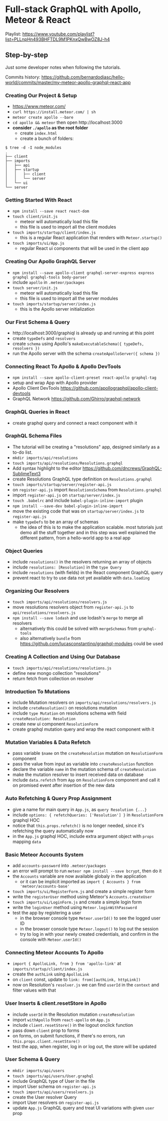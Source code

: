 # Full-stack GraphQL with Apollo, Meteor & React

Playlist: https://www.youtube.com/playlist?list=PLLnpHn493BHFTDL9M1PKnxQwBwOZ8J-h4

## Step-by-step

Just some developer notes when following the tutorials.

Commits history: https://github.com/bernardodiasc/hello-world/commits/master/my-meteor-apollo-graphql-react-app

### Creating Our Project & Setup

- https://www.meteor.com/
- `curl https://install.meteor.com/ | sh`
- `meteor create apollo --bare`
- `cd apollo && meteor` then open http://localhost:3000
- **consider `./apollo` as the root folder**
  - create `index.html`
  - create a bunch of folders:

```
$ tree -d -I node_modules
.
├── client
├── imports
│   ├── api
│   ├── startup
│   │   ├── client
│   │   └── server
│   └── ui
└── server
```

### Getting Started With React

- `npm install --save react react-dom`
- `touch client/init.js`
  - meteor will automatically load this file
  - this file is used to import all the client modules
- `touch imports/startup/client/index.js`
  - this is a regular React application that renders with `Meteor.startup()`
- `touch imports/ui/App.js`
  - regular React ui components that will be used in the client app

### Creating Our Apollo GraphQL Server

- `npm install --save apollo-client graphql-server-express express graphql graphql-tools body-parser`
- include `apollo` in `.meteor/packages`
- `touch server/init.js`
  - meteor will automatically load this file
  - this file is used to import all the server modules
- `touch imports/startup/server/index.js`
  - this is the Apollo server initialization

### Our First Schema & Query

- http://localhost:3000/graphiql is already up and running at this point
- create `typeDefs` and `resolvers`
- create `schema` using Apollo's `makeExecutableSchema({ typeDefs, resolvers })`
- run the Apollo server with the schema `createApolloServer({ schema })`

### Connecting React To Apollo & Apollo DevTools

- `npm install --save apollo-client-preset react-apollo graphql-tag`
- setup and wrap App with Apollo provider
- Apollo Client DevTools https://github.com/apollographql/apollo-client-devtools
- GraphQL Network https://github.com/Ghirro/graphql-network

### GraphQL Queries in React

- create graphql query and connect a react component with it

### GraphQL Schema Files

- The tutorial will be creating a "resolutions" app, designed similarly as a to-do list.
- `mkdir imports/api/resolutions`
- `touch imports/api/resolutions/Resolutions.graphql`
- Add syntax highlight to the editor https://github.com/dncrews/GraphQL-SublimeText3
- create Resolutions GraphQL type definition on `Resolutions.graphql`
- `touch imports/startup/server/register-api.js`
- on `register-api.js` import `ResolutionsSchema` from `Resolutions.graphql`
- import `register-api.js` on `startup/server/index.js`
- `touch .babelrc` and include `babel-plugin-inline-import` plugin
- `npm install --save-dev babel-plugin-inline-import`
- move the existing code that was on `startup/server/index.js` to `register-api.js`
- make `typeDefs` to be an array of schemas
  - the idea of this is to make the application scalable. most tutorials just demo all the stuff together and in this step was well explained the different pattern, from a hello-world app to a real app

### Object Queries

- include `resolutions()` in the resolvers returning an array of objects
- include `resolutions: [Resolution]` in the `type Query`
- include `resolutions` (with fields) in the React component GraphQL query
- prevent react to try to use data not yet available with `data.loading`

### Organizing Our Resolvers

- `touch imports/api/resolutions/resolvers.js`
- move resolutions resolvers object from `register-api.js` to `api/resolutions/resolvers.js`
- `npm install --save lodash` and use lodash's `merge` to merge all resolvers
  - alternatively this could be solved with `mergeSchemas` from `graphql-tools`
  - also alternatively `bundle` from https://github.com/lucasconstantino/graphql-modules could be used

### Creating A Collection and Using Our Database

- `touch imports/api/resolutions/resolutions.js`
- define new mongo collection "resolutions"
- return fetch from collection on resolver

### Introduction To Mutations

- include Mutation resolvers on `imports/api/resolutions/resolvers.js`
- include `creteResolution()` on resolutions mutation
- include `type Mutation` on resolutions schema with field `createResolution: Resolution`
- create new ui component `ResolutionForm`
- create graphql mutation query and wrap the react component with it

### Mutation Variables & Data Refetch

- pass variable `$name` on the `createResolution` mutation on `ResolutionForm` component
- pass the value from input as variable into `createResolution` function
- declare the variable `name` in the mutation schema of `createResolution`
- make the mutation resolver to insert received data on database
- include `data.refetch` from `App` on `ResolutionForm` component and call it on promised event after insertion of the new data

### Auto Refetching & Query Prop Assignment

- give a name for main query in `App.js`, as `query Resolution {...}`
- include `options: { refetchQueries: ['Resolution'] }` in `ResolutionForm` graphql HOC
- notice that `this.props.refetch()` is no longer needed, since it's refetching the query automatically now
- in the `App.js` graphql HOC, include extra argument object with `props` mapping `data`

### Basic Meteor Accounts System

- add `accounts-password` into `.meteor/packages`
- an error will prompt to run `meteor npm install --save bcrypt`, then do it
- the `Accounts` variable are now available globaly in the application
  - or it can be implicit imported as `import { Accounts } from 'meteor/accounts-base'`
- `touch imports/ui/RegisterForm.js` and create a simple register form
- write the `registerUser` method using Meteor's `Accounts.createUser`
- `touch imports/ui/LoginForm.js` and create a simple login form
- write the `loginUser` method using `Meteor.loginWithPassword`
- test the app by registering a user
  - in the browser console type `Meteor.userId()` to see the logged user ID
  - in the browser console type `Meteor.logout()` to log out the session
  - try to log in with your newly created credentials, and confirm in the console with `Meteor.userId()`

### Connecting Meteor Accounts To Apollo

- `import { ApolloLink, from } from 'apollo-link'` at `imports/startup/client/index.js`
- create the `authLink` using `ApolloLink`
- on `client` const, update to `link: from([authLink, httpLink])`
- now on Resolution's `resolver.js` we can find `userId` in the `context` and filter values with that

### User Inserts & client.resetStore in Apollo

- include `userId` in the Resolution mutation `createResolution`
- import `withApollo` from `react-apollo` on `App.js`
- include `client.resetStore()` in the logout onclick function
- pass down `client` prop to forms
- on forms, on submit functions, if there's no errors, run `this.props.client.resetStore()`
- test the app, when register, log in or log out, the store will be updated
 
### User Schema & Query

- `mkdir imports/api/users`
- `touch imports/api/users/User.graphql`
- include GraphQL type of User in the file
- import User schema on `register-api.js`
- `touch imports/api/users/resolvers.js`
- create the User resolver Query
- import User resolvers on `register-api.js`
- update `App.js` GraphQL query and treat UI variations with given `user` prop
